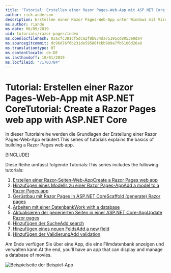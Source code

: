 ```yaml
---
title: 'Tutorial: Erstellen einer Razor Pages-Web-App mit ASP.NET Core'
author: rick-anderson
description: Erstellen einer Razor Pages-Web-App unter Windows mit Visual Studio, ASP.NET Core und EF Core.
ms.author: riande
ms.date: 08/09/2019
uid: tutorials/razor-pages/index
ms.openlocfilehash: 03acfc381cf5dca2f8b834da75191cd8053e0da4
ms.sourcegitcommit: dc96d76f6b231de59586fcbb989a7fb5106d26a8
ms.translationtype: HT
ms.contentlocale: de-DE
ms.lasthandoff: 10/01/2019
ms.locfileid: "71703784"
---
```

# <a name="tutorial-create-a-razor-pages-web-app-with-aspnet-core"></a><span data-ttu-id="98b72-103">Tutorial: Erstellen einer Razor Pages-Web-App mit ASP.NET Core</span><span class="sxs-lookup"><span data-stu-id="98b72-103">Tutorial: Create a Razor Pages web app with ASP.NET Core</span></span>

<span data-ttu-id="98b72-104">In dieser Tutorialreihe werden die Grundlagen der Erstellung einer Razor Pages-Web-App erläutert.</span><span class="sxs-lookup"><span data-stu-id="98b72-104">This series of tutorials explains the basics of building a Razor Pages web app.</span></span> 

[!INCLUDE[](~/includes/advancedRP.md)]

<span data-ttu-id="98b72-105">Diese Reihe umfasst folgende Tutorials:</span><span class="sxs-lookup"><span data-stu-id="98b72-105">This series includes the following tutorials:</span></span>

1. [<span data-ttu-id="98b72-106">Erstellen einer Razor-Seiten-Web-App</span><span class="sxs-lookup"><span data-stu-id="98b72-106">Create a Razor Pages web app</span></span>](xref:tutorials/razor-pages/razor-pages-start)
1. [<span data-ttu-id="98b72-107">Hinzufügen eines Modells zu einer Razor Pages-App</span><span class="sxs-lookup"><span data-stu-id="98b72-107">Add a model to a Razor Pages app</span></span>](xref:tutorials/razor-pages/model)
1. [<span data-ttu-id="98b72-108">Gerüstbau mit Razor Pages in ASP.NET Core</span><span class="sxs-lookup"><span data-stu-id="98b72-108">Scaffold (generate) Razor pages</span></span>](xref:tutorials/razor-pages/page)
1. [<span data-ttu-id="98b72-109">Arbeiten mit einer Datenbank</span><span class="sxs-lookup"><span data-stu-id="98b72-109">Work with a database</span></span>](xref:tutorials/razor-pages/sql)
1. [<span data-ttu-id="98b72-110">Aktualisieren der generierten Seiten in einer ASP.NET Core-App</span><span class="sxs-lookup"><span data-stu-id="98b72-110">Update Razor pages</span></span>](xref:tutorials/razor-pages/da1)
1. [<span data-ttu-id="98b72-111">Hinzufügen der Suche</span><span class="sxs-lookup"><span data-stu-id="98b72-111">Add search</span></span>](xref:tutorials/razor-pages/search)
1. [<span data-ttu-id="98b72-112">Hinzufügen eines neuen Felds</span><span class="sxs-lookup"><span data-stu-id="98b72-112">Add a new field</span></span>](xref:tutorials/razor-pages/new-field)
1. [<span data-ttu-id="98b72-113">Hinzufügen der Validierung</span><span class="sxs-lookup"><span data-stu-id="98b72-113">Add validation</span></span>](xref:tutorials/razor-pages/validation)

<span data-ttu-id="98b72-114">Am Ende verfügen Sie über eine App, die eine Filmdatenbank anzeigen und verwalten kann.</span><span class="sxs-lookup"><span data-stu-id="98b72-114">At the end, you'll have an app that can display and manage a database of movies.</span></span>

![Beispielseite der Beispiel-App](index/_static/sample-page.png)
